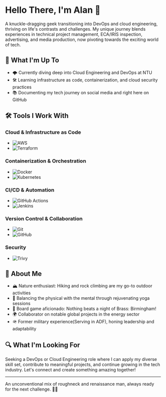 # Hello There, I'm Alan 👋

A knuckle-dragging geek transitioning into DevOps and cloud engineering, thriving on life's contrasts and challenges. My unique journey blends experiences in technical project management, ECA/IRIS inspection, advertising, and media production, now pivoting towards the exciting world of tech.

## 🚀 What I'm Up To

- 🌩️ Currently diving deep into Cloud Engineering and DevOps at NTU
- 🛠️ Learning infrastructure as code, containerization, and cloud security practices
- 📚 Documenting my tech journey on social media and right here on GitHub

## 🛠️ Tools I Work With

### **Cloud & Infrastructure as Code**  
- ![AWS](https://img.shields.io/badge/AWS-232F3E?style=for-the-badge&logo=amazon-aws&logoColor=white)
- ![Terraform](https://img.shields.io/badge/Terraform-623CE4?style=for-the-badge&logo=terraform&logoColor=white)

### **Containerization & Orchestration**  
- ![Docker](https://img.shields.io/badge/Docker-2496ED?style=for-the-badge&logo=docker&logoColor=white)
- ![Kubernetes](https://img.shields.io/badge/Kubernetes-326CE5?style=for-the-badge&logo=kubernetes&logoColor=white)

### **CI/CD & Automation**  
- ![GitHub Actions](https://img.shields.io/badge/GitHub_Actions-2088FF?style=for-the-badge&logo=github-actions&logoColor=white)
- ![Jenkins](https://img.shields.io/badge/Jenkins-D24939?style=for-the-badge&logo=jenkins&logoColor=white)
<!--- - ![Ansible](https://img.shields.io/badge/Ansible-EE0000?style=for-the-badge&logo=ansible&logoColor=white)
--->

### **Version Control & Collaboration**  
- ![Git](https://img.shields.io/badge/Git-F05032?style=for-the-badge&logo=git&logoColor=white)
- ![GitHub](https://img.shields.io/badge/GitHub-181717?style=for-the-badge&logo=github&logoColor=white)

### **Security**  
- ![Trivy](https://img.shields.io/badge/Trivy-9B1CFC?style=for-the-badge&logo=trivy&logoColor=white)

## 🌟 About Me

- 🏔️ Nature enthusiast: Hiking and rock climbing are my go-to outdoor activities
- 🧘 Balancing the physical with the mental through rejuvenating yoga sessions
- 🎲 Board game aficionado: Nothing beats a night of Brass: Birmingham!
- 🌍 Collaborator on notable global projects in the energy sector
- 🪖 Former military experience(Serving in ADF), honing leadership and adaptability

## 🔍 What I'm Looking For

Seeking a DevOps or Cloud Engineering role where I can apply my diverse skill set, contribute to meaningful projects, and continue growing in the tech industry. Let's connect and create something amazing together!

---

An unconventional mix of roughneck and renaissance man, always ready for the next challenge. 💪🧠

<!---
lann87/lann87 is a ✨ special ✨ repository because its `README.md` (this file) appears on your GitHub profile.
You can click the Preview link to take a look at your changes.
--->
